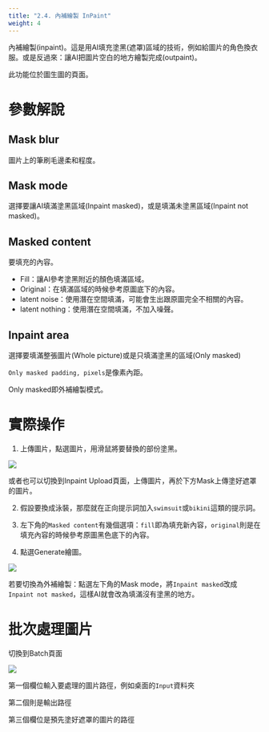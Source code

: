 ```yaml
---
title: "2.4. 內補繪製 InPaint"
weight: 4
---
```


內補繪製(inpaint)。這是用AI填充塗黑(遮罩)區域的技術，例如給圖片的角色換衣服。或是反過來：讓AI把圖片空白的地方繪製完成(outpaint)。

此功能位於圖生圖的頁面。


# 參數解說

## Mask blur

圖片上的筆刷毛邊柔和程度。

## Mask mode

選擇要讓AI填滿塗黑區域(Inpaint masked)，或是填滿未塗黑區域(Inpaint not masked)。

## Masked content

要填充的內容。

- Fill：讓AI參考塗黑附近的顏色填滿區域。
- Original：在填滿區域的時候參考原圖底下的內容。
- latent noise：使用潛在空間填滿，可能會生出跟原圖完全不相關的內容。
- latent nothing：使用潛在空間填滿，不加入噪聲。


## Inpaint area

選擇要填滿整張圖片(Whole picture)或是只填滿塗黑的區域(Only masked)

`Only masked padding, pixels`是像素內距。

Only masked即外補繪製模式。


# 實際操作

1. 上傳圖片，點選圖片，用滑鼠將要替換的部份塗黑。

![](../../images/ZU9XkZU.webp)

或者也可以切換到Inpaint Upload頁面，上傳圖片，再於下方Mask上傳塗好遮罩的圖片。

2. 假設要換成泳裝，那麼就在正向提示詞加入`swimsuit`或`bikini`這類的提示詞。

3. 左下角的`Masked content`有幾個選項：`fill`即為填充新內容，`original`則是在填充內容的時候參考原圖黑色底下的內容。

4. 點選Generate繪圖。

![](../../images/LIxlFVA.webp)

若要切換為外補繪製：點選左下角的Mask mode，將`Inpaint masked`改成`Inpaint not masked`，這樣AI就會改為填滿沒有塗黑的地方。


# 批次處理圖片

切換到Batch頁面

![](../../images/Screenshot_20230420_143750.webp)

第一個欄位輸入要處理的圖片路徑，例如桌面的`Input`資料夾

第二個則是輸出路徑

第三個欄位是預先塗好遮罩的圖片的路徑
